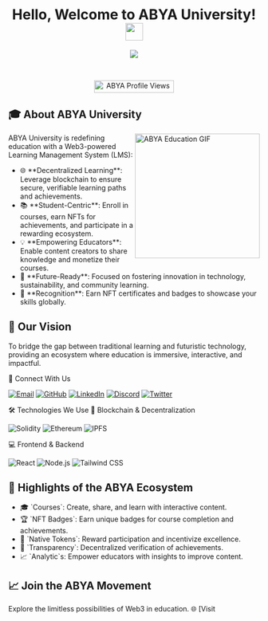 <h1 align="center">Hello, Welcome to ABYA University! <img src="https://media.giphy.com/media/hvRJCLFzcasrR4ia7z/giphy.gif" width="35"></h1> <p align="center"> <a href="https://github.com/DenverCoder1/readme-typing-svg"><img src="https://readme-typing-svg.herokuapp.com?font=Time+New+Roman&color=%23C8BE25&size=25&center=true&vCenter=true&width=600&height=100&lines=Empowering+Education+with+Web3+Solutions;Learn%2C+Earn%2C+and+Excel;Bridging+the+Gap+Between+Education+and+Blockchain"></a> </p> <br> <p align="center"> <img src="https://komarev.com/ghpvc/?username=abya-university&label=Profile%20views&color=0047AB&style=plastic?" alt="ABYA Profile Views" height=25px, width=160px/> </p>

## 🎓 About ABYA University
<picture> <img align="right" src="https://media.giphy.com/media/3o7abB06u9bNzA8lu8/giphy.gif" width="250px" alt="ABYA Education GIF" /> </picture>
ABYA University is redefining education with a Web3-powered Learning Management System (LMS):

<ul>
<li>🌐 **Decentralized Learning**: Leverage blockchain to ensure secure, verifiable learning paths and achievements.</li>
<li>📚 **Student-Centric**: Enroll in courses, earn NFTs for achievements, and participate in a rewarding ecosystem.</li>
<li>💡 **Empowering Educators**: Enable content creators to share knowledge and monetize their courses.</li>
<li>🌱 **Future-Ready**: Focused on fostering innovation in technology, sustainability, and community learning.</li>
<li>🌟 **Recognition**: Earn NFT certificates and badges to showcase your skills globally.</li>
</ul>

## 🌟 Our Vision

To bridge the gap between traditional learning and futuristic technology, providing an ecosystem where education is immersive, interactive, and impactful.

🔗 Connect With Us
<p align="start"> <a href="mailto:support@abyauniversity.com"><img src="https://img.shields.io/badge/Email-%23EA4335.svg?style=plastic&logo=gmail&logoColor=white" alt="Email"/></a> <a href="https://github.com/ABYA-University"><img src="https://img.shields.io/badge/GitHub-%23181717.svg?style=plastic&logo=github&logoColor=white" alt="GitHub"/></a> <a href="https://www.linkedin.com/in/abya-university"><img src="https://img.shields.io/badge/LinkedIn-%230A66C2.svg?style=plastic&logo=linkedin&logoColor=white" alt="LinkedIn"/></a> <a href="https://discord.com/invite/abyauniversity"><img src="https://img.shields.io/badge/Discord-%237289DA.svg?style=plastic&logo=discord&logoColor=white" alt="Discord"/></a> <a href="https://twitter.com/abya_university"><img src="https://img.shields.io/badge/Twitter-%231DA1F2.svg?style=plastic&logo=twitter&logoColor=white" alt="Twitter"/></a> </p>

🛠️ Technologies We Use
🔗 Blockchain & Decentralization
<p align="start"> <img alt="Solidity" src="https://img.shields.io/badge/Solidity-%23000000.svg?style=plastic&logo=solidity&logoColor=white" /> <img alt="Ethereum" src="https://img.shields.io/badge/Ethereum-%23F6C20E.svg?style=plastic&logo=ethereum&logoColor=black" /> <img alt="IPFS" src="https://img.shields.io/badge/IPFS-%2382BEFF.svg?style=plastic&logo=ipfs&logoColor=white" /> </p>
💻 Frontend & Backend
<p align="start"> <img alt="React" src="https://img.shields.io/badge/React-%2361DAFB.svg?style=plastic&logo=react&logoColor=black" /> <img alt="Node.js" src="https://img.shields.io/badge/Node.js-%23339933.svg?style=plastic&logo=node.js&logoColor=white" /> <img alt="Tailwind CSS" src="https://img.shields.io/badge/Tailwind%20CSS-%2338B2AC.svg?style=plastic&logo=tailwind-css&logoColor=white" /> </p>

## 🌟 Highlights of the ABYA Ecosystem
<ul>
<li>🎓 `Courses`: Create, share, and learn with interactive content.</li>
<li>🏆 `NFT Badges`: Earn unique badges for course completion and achievements.</li>
<li>💸 `Native Tokens`: Reward participation and incentivize excellence.</li>
<li>🔗 `Transparency`: Decentralized verification of achievements.</li>
<li>📈 `Analytic`s: Empower educators with insights to improve content.</li>
</ul>

## 📈 Join the ABYA Movement
Explore the limitless possibilities of Web3 in education.
🌐 [Visit
